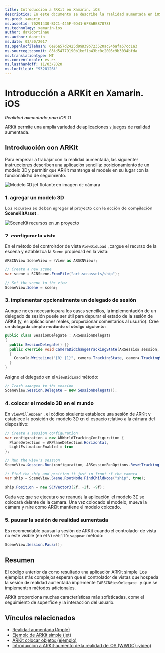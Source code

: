 ```yaml
---
title: Introducción a ARKit en Xamarin. iOS
description: En este documento se describe la realidad aumentada en iOS 11 con ARKit. En él se describe cómo agregar un modelo 3D a una aplicación, cómo configurar la vista, cómo implementar un delegado de sesión, cómo colocar el modelo 3D en el mundo y cómo pausar la sesión de realidad aumentada.
ms.prod: xamarin
ms.assetid: 70291430-BCC1-445F-9D41-6FBABE87078E
ms.technology: xamarin-ios
author: davidortinau
ms.author: daortin
ms.date: 08/30/2017
ms.openlocfilehash: 6e96a57d2425d99839b723520ac24bafa57cc1a3
ms.sourcegitcommit: 836d54779190b1bef1b43bc0c2016c9b3034bfda
ms.translationtype: MT
ms.contentlocale: es-ES
ms.lasthandoff: 11/03/2020
ms.locfileid: "93281266"
---
```

# <a name="introduction-to-arkit-in-xamarinios"></a>Introducción a ARKit en Xamarin. iOS

_Realidad aumentada para iOS 11_

ARKit permite una amplia variedad de aplicaciones y juegos de realidad aumentada.

<a name="gettingstarted"></a>

## <a name="getting-started-with-arkit"></a>Introducción con ARKit

Para empezar a trabajar con la realidad aumentada, las siguientes instrucciones describen una aplicación sencilla: posicionamiento de un modelo 3D y permitir que ARKit mantenga el modelo en su lugar con la funcionalidad de seguimiento.

![Modelo 3D jet flotante en imagen de cámara](images/jet-sml.png)

### <a name="1-add-a-3d-model"></a>1. agregar un modelo 3D

Los recursos se deben agregar al proyecto con la acción de compilación **SceneKitAsset** .

![SceneKit recursos en un proyecto](images/scene-assets.png)

### <a name="2-configure-the-view"></a>2. configurar la vista

En el método del controlador de vista `ViewDidLoad` , cargue el recurso de la escena y establezca la `Scene` propiedad en la vista:

```csharp
ARSCNView SceneView = (View as ARSCNView);

// Create a new scene
var scene = SCNScene.FromFile("art.scnassets/ship");

// Set the scene to the view
SceneView.Scene = scene;
```

### <a name="3-optionally-implement-a-session-delegate"></a>3. implementar opcionalmente un delegado de sesión

Aunque no es necesario para los casos sencillos, la implementación de un delegado de sesión puede ser útil para depurar el estado de la sesión de ARKit (y, en aplicaciones reales, proporcionar comentarios al usuario). Cree un delegado simple mediante el código siguiente:

```csharp
public class SessionDelegate : ARSessionDelegate
{
  public SessionDelegate() {}
  public override void CameraDidChangeTrackingState(ARSession session, ARCamera camera)
  {
    Console.WriteLine("{0} {1}", camera.TrackingState, camera.TrackingStateReason);
  }
}
```

Asigne el delegado en el `ViewDidLoad` método:

```csharp
// Track changes to the session
SceneView.Session.Delegate = new SessionDelegate();
```

### <a name="4-position-the-3d-model-in-the-world"></a>4. colocar el modelo 3D en el mundo

En `ViewWillAppear` , el código siguiente establece una sesión de ARKit y establece la posición del modelo 3D en el espacio relativo a la cámara del dispositivo:

```csharp
// Create a session configuration
var configuration = new ARWorldTrackingConfiguration {
  PlaneDetection = ARPlaneDetection.Horizontal,
  LightEstimationEnabled = true
};

// Run the view's session
SceneView.Session.Run(configuration, ARSessionRunOptions.ResetTracking);

// Find the ship and position it just in front of the camera
var ship = SceneView.Scene.RootNode.FindChildNode("ship", true);

ship.Position = new SCNVector3(2f, -2f, -9f);
```

Cada vez que se ejecuta o se reanuda la aplicación, el modelo 3D se colocará delante de la cámara. Una vez colocado el modelo, mueva la cámara y mire como ARKit mantiene el modelo colocado.

### <a name="5-pause-the-augmented-reality-session"></a>5. pausar la sesión de realidad aumentada

Es recomendable pausar la sesión de ARKit cuando el controlador de vista no esté visible (en el `ViewWillDisappear` método:

```csharp
SceneView.Session.Pause();
```

## <a name="summary"></a>Resumen

El código anterior da como resultado una aplicación ARKit simple. Los ejemplos más complejos esperan que el controlador de vistas que hospeda la sesión de realidad aumentada implemente `IARSCNViewDelegate` , y que se implementen métodos adicionales.

ARKit proporciona muchas características más sofisticadas, como el seguimiento de superficie y la interacción del usuario.

## <a name="related-links"></a>Vínculos relacionados

- [Realidad aumentada (Apple)](https://developer.apple.com/arkit/)
- [Ejemplo de ARKit simple (jet)](/samples/xamarin/ios-samples/ios11-arkitsample)
- [ARKit colocar objetos (ejemplo)](/samples/xamarin/ios-samples/ios11-arkitplacingobjects)
- [Introducción a ARKit-aumento de la realidad de iOS (WWDC) (vídeo)](https://developer.apple.com/videos/play/wwdc2017/602/)
